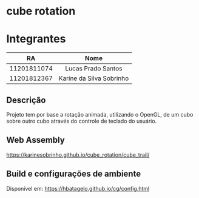 # cube rotation

# Integrantes

|RA|Nome|
|:--:|:--:|
|11201811074|Lucas Prado Santos|
|11201812367|Karine da Silva Sobrinho| 

## Descrição 
Projeto tem por base a rotação animada, utilizando o OpenGL, de um cubo sobre outro cubo através do controle de teclado do usuário.

## Web Assembly
https://karinesobrinho.github.io/cube_rotation/cube_trail/

## Build e configurações de ambiente 
Disponível em: https://hbatagelo.github.io/cg/config.html
